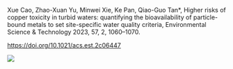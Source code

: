 Xue Cao, Zhao-Xuan Yu, Minwei Xie, Ke Pan, Qiao-Guo Tan*, Higher risks of copper toxicity in turbid waters: quantifying the bioavailability of particle-bound metals to set site-specific water quality criteria, Environmental Science & Technology 2023, 57, 2, 1060–1070. 

https://doi.org/10.1021/acs.est.2c06447

![](https://twitter.com/QiaoGuoTan1/status/1610484595019124736/photo/1.jpg)
